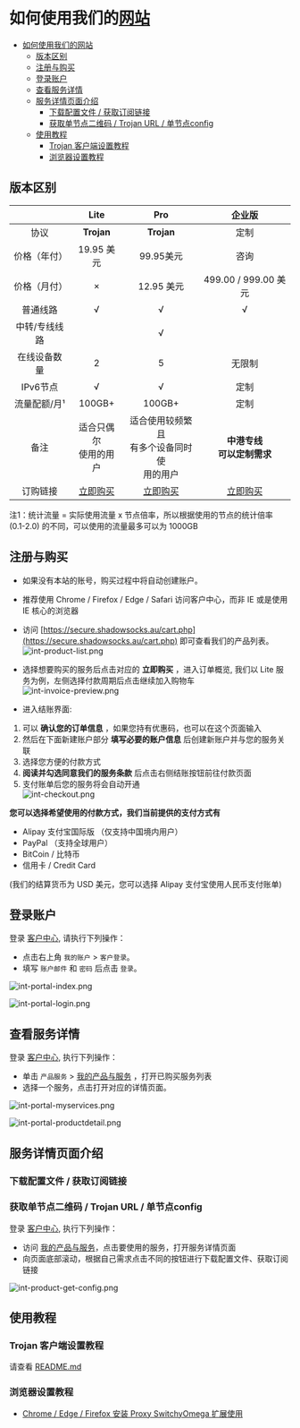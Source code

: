 # 如何使用我们的[网站](https://secure.shadowsocks.au)

- [如何使用我们的网站](#如何使用我们的网站)
  - [版本区别](#版本区别)
  - [注册与购买](#注册与购买)
  - [登录账户](#登录账户)
  - [查看服务详情](#查看服务详情)
  - [服务详情页面介绍](#服务详情页面介绍)
    - [下载配置文件 / 获取订阅链接](#下载配置文件--获取订阅链接)
    - [获取单节点二维码 / Trojan URL / 单节点config](#获取单节点二维码--trojan-url--单节点config)
  - [使用教程](#使用教程)
    - [Trojan 客户端设置教程](#trojan-客户端设置教程)
    - [浏览器设置教程](#浏览器设置教程)

## 版本区别
|   |Lite|Pro|企业版|
|:-:|:-:|:-:|:-:|
|协议|**Trojan**|**Trojan**|定制|
|价格（年付）|19.95 美元|99.95美元| 咨询 |
|价格（月付）|×|12.95 美元| 499.00 / 999.00 美元|
|普通线路|√|√|√|√|定制服务器|
|中转/专线线路||√||
|在线设备数量|2|5|无限制|
|IPv6节点|√|√|定制|
|流量配额/月¹|100GB+|100GB+|定制|
|备注|适合只偶尔<br />使用的用户|适合使用较频繁且<br />有多个设备同时使<br />用的用户|**中港专线<br />可以定制需求**|
|订购链接|[立即购买](https://secure.shadowsocks.au/cart.php)|[立即购买](https://secure.shadowsocks.au/cart.php)|[立即购买](https://secure.shadowsocks.au/cart.php)|

注1：统计流量 = 实际使用流量 x 节点倍率，所以根据使用的节点的统计倍率 (0.1-2.0) 的不同，可以使用的流量最多可以为  1000GB

## 注册与购买

* 如果没有本站的账号，购买过程中将自动创建账户。
* 推荐使用 Chrome / Firefox / Edge / Safari 访问客户中心，而非 IE 或是使用 IE 核心的浏览器
* 访问 [https://secure.shadowsocks.au/cart.php](https://secure.shadowsocks.au/cart.php) 即可查看我们的产品列表。  
![int-product-list.png](/images/int-product-list.png)

* 选择想要购买的服务后点击对应的 **立即购买** ，进入订单概览, 我们以 Lite 服务为例，左侧选择付款周期后点击继续加入购物车  
![int-invoice-preview.png](/images/int-invoice-preview.png)  

* 进入结账界面:
1. 可以 **确认您的订单信息** ，如果您持有优惠码，也可以在这个页面输入
2. 然后在下面新建账户部分 **填写必要的账户信息** 后创建新账户并与您的服务关联
3. 选择您方便的付款方式
4. **阅读并勾选同意我们的服务条款** 后点击右侧结账按钮前往付款页面
5. 支付账单后您的服务将会自动开通  
![int-checkout.png](/images/int-checkout.png)

**您可以选择希望使用的付款方式，我们当前提供的支付方式有**

- Alipay 支付宝国际版 （仅支持中国境内用户）
- PayPal （支持全球用户）
- BitCoin / 比特币
- 信用卡 / Credit Card  

(我们的结算货币为 USD 美元，您可以选择 Alipay 支付宝使用人民币支付账单)

## 登录账户
登录 [客户中心](https://secure.shadowsocks.au), 请执行下列操作：

* 点击右上角 `我的账户` > `客户登录`。  
* 填写 `账户邮件` 和 `密码` 后点击 `登录`。  

![int-portal-index.png](/images/int-portal-index.png)  

![int-portal-login.png](/images/int-portal-login.png)

## 查看服务详情
登录 [客户中心](https://secure.shadowsocks.au), 执行下列操作：  

- 单击 `产品服务` > [我的产品与服务]((https://secure.shadowsocks.au/clientarea.php?action=services)) ，打开已购买服务列表
- 选择一个服务，点击打开对应的详情页面。

![int-portal-myservices.png](/images/int-portal-myservices.png)  

![int-portal-productdetail.png](/images/int-portal-productdetail.png)  

## 服务详情页面介绍 
### 下载配置文件 / 获取订阅链接
### 获取单节点二维码 / Trojan URL / 单节点config

登录 [客户中心](https://secure.shadowsocks.au), 执行下列操作：

- 访问 [我的产品与服务](https://secure.shadowsocks.au/clientarea.php?action=services)，点击要使用的服务，打开服务详情页面  
- 向页面底部滚动，根据自己需求点击不同的按钮进行下载配置文件、获取订阅链接
  
![int-product-get-config.png](/images/int-product-get-config.png)

## 使用教程
### Trojan 客户端设置教程

请查看 [README.md](/README.md)

### 浏览器设置教程
- [Chrome / Edge / Firefox 安装 Proxy SwitchyOmega 扩展使用](/zh_CN/browser/proxy-switchyomega-setup-guide.md) 
